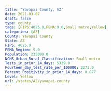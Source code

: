 ```yaml
---
title: "Yavapai County, AZ"
date: 2021-03-07
draft: false
type: county
tags: [FIPS:4025.0,FEMA:9.0,Small metro,Yellow]
categories: [AZ]
County: Yavapai County
State: AZ
FIPS: 4025.0
FEMA_Region: 9.0
Population: 235099.0
NCHS_Urban_Rural_Classification: Small metro
Tests_in_prior_14_days: 5339.0
Fourteen_day_test_rate_per_100000: 2271.0
Percent_Positivity_in_prior_14_days: 0.077
Level: Yellow
url: /states/AZ/yavapai-county
---
```




